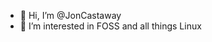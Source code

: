 - 👋 Hi, I’m @JonCastaway
- 👀 I’m interested in FOSS and all things Linux

<!---
JonCastaway/JonCastaway is a ✨ special ✨ repository because its `README.md` (this file) appears on your GitHub profile.
You can click the Preview link to take a look at your changes.
--->
